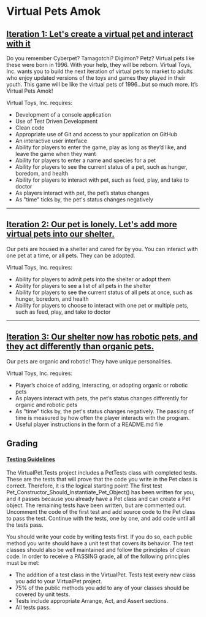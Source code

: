﻿# Virtual Pets Amok
## [Iteration 1: Let's create a virtual pet and interact with it](docs/ITERATION1.md)
Do you remember Cyberpet? Tamagotchi? Digimon? Petz? Virtual pets like these were born in 1996. With your help, they will be reborn. Virtual Toys, Inc. wants you to build the next iteration of virtual pets to market to adults who enjoy updated versions of the toys and games they played in their youth.  This game will be like the virtual pets of 1996...but so much more. It’s Virtual Pets Amok!

Virtual Toys, Inc. requires:

- Development of a console application
- Use of Test Driven Development
- Clean code
- Appropriate use of Git and access to your application on GitHub
- An interactive user interface
- Ability for players to enter the game, play as long as they’d like, and leave the game when they want
- Ability for players to enter a name and species for a pet
- Ability for players to see the current status of a pet, such as hunger, boredom, and health
- Ability for players to interact with pet, such as feed, play, and take to doctor
- As players interact with pet, the pet’s status changes
- As "time" ticks by, the pet's status changes negatively

---- 

## [Iteration 2: Our pet is lonely. Let's add more virtual pets into our shelter.](docs/ITERATION2.md)
Our pets are housed in a shelter and cared for by you. You can interact with one pet at a time, or all pets. They can be adopted.

Virtual Toys, Inc. requires:

- Ability for players to admit pets into the shelter or adopt them
- Ability for players to see a list of all pets in the shelter
- Ability for players to see the current status of all pets at once, such as hunger, boredom, and health
- Ability for players to choose to interact with one pet or multiple pets, such as feed, play, and take to doctor

---

## [Iteration 3: Our shelter now has robotic pets, and they act differently than organic pets.](docs/ITERATION3.md)
Our pets are organic and robotic! They have unique personalities.

Virtual Toys, Inc. requires:

- Player’s choice of adding, interacting, or adopting organic or robotic pets
- As players interact with pets, the pet’s status changes differently for organic and robotic pets
- As "time" ticks by, the pet's status changes negatively. The passing of time is measured by how often the player interacts with the program.
- Useful player instructions in the form of a README.md file

## Grading
#### [Testing Guidelines](docs/TESTING.md)
The VirtualPet.Tests project includes a PetTests class with completed tests. These are the tests that will prove that the code you write in the Pet class is correct. Therefore, it is the logical starting point! The first test Pet_Constructor_Should_Instantiate_Pet_Object() has been written for you, and it passes because you already have a Pet class and can create a Pet object. The remaining tests have been written, but are commented out. Uncomment the code of the first test and add source code to the Pet class to pass the test. Continue with the tests, one by one, and add code until all the tests pass. 

You should write your code by writing tests first. If you do so, each public method you write should have a unit test that covers its behavior. The test classes should also be well maintained and follow the principles of clean code. In order to receive a PASSING grade, all of the following principles must be met:

- The addition of a test class in the VirtualPet. Tests test every new class you add to your VirtualPet project.
- 75% of the public methods you add to any of your classes should be covered by unit tests.
- Tests include appropriate Arrange, Act, and Assert sections.
- All tests pass.
